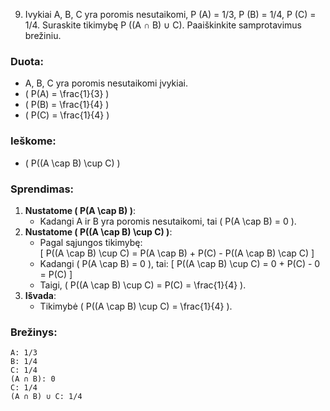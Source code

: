 9. Ivykiai A, B, C yra poromis nesutaikomi, P (A) = 1/3, P (B) = 1/4, P (C) = 1/4. Suraskite
tikimybę P ((A ∩ B) ∪ C). Paaiškinkite samprotavimus brežiniu.

### Duota:
- A, B, C yra poromis nesutaikomi įvykiai.
- \( P(A) = \frac{1}{3} \)
- \( P(B) = \frac{1}{4} \)
- \( P(C) = \frac{1}{4} \)
### Ieškome:
- \( P((A \cap B) \cup C) \)
### Sprendimas:
1. **Nustatome \( P(A \cap B) \)**:
   - Kadangi A ir B yra poromis nesutaikomi, tai \( P(A \cap B) = 0 \).
2. **Nustatome \( P((A \cap B) \cup C) \)**:
   - Pagal sąjungos tikimybę:  
   \[
   P((A \cap B) \cup C) = P(A \cap B) + P(C) - P((A \cap B) \cap C)
   \]
   - Kadangi \( P(A \cap B) = 0 \), tai:
   \[
   P((A \cap B) \cup C) = 0 + P(C) - 0 = P(C)
   \]
   - Taigi, \( P((A \cap B) \cup C) = P(C) = \frac{1}{4} \).
3. **Išvada**:
   - Tikimybė \( P((A \cap B) \cup C) = \frac{1}{4} \).
### Brežinys:
```plaintext
A: 1/3
B: 1/4
C: 1/4
(A ∩ B): 0
C: 1/4
(A ∩ B) ∪ C: 1/4
```